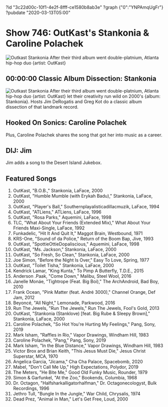 ?id "3c22d00c-10f1-4e2f-8fff-ce1580b8ab3e"
?graph {"0":"YNPAmqUgFr"}
?pubdate "2020-03-13T05:00"
# Show 746: OutKast's Stankonia & Caroline Polachek
![Outkast Stankonia](https://static.soundopinions.org/assets/746/01.jpg)
After their third album went double-platnium, Atlanta hip-hop duo {artist: OutKast}
 

## 00:00:00 Classic Album Dissection: Stankonia

![Outkast Stankonia](https://static.soundopinions.org/assets/746/01.jpg)
After their third album went double-platnium, Atlanta hip-hop duo {artist: OutKast} let their creativity run wild on 2000's {album: Stankonia}. Hosts Jim DeRogatis and Greg Kot do a classic album dissection of that landmark record. 

## Hooked On Sonics: Caroline Polachek
Plus, Caroline Polachek shares the song that got her into music as a career. 

## DIJ: Jim
Jim adds a song to the Desert Island Jukebox.

## Featured Songs

1. OutKast, "B.O.B.," Stankonia, LaFace, 2000
1. OutKast, "Humble Mumble (with Erykah Badu)," Stankonia, LaFace, 2000
1. OutKast, "Player's Ball," Southernplayalisticadillacmuzik, LaFace, 1994
1. OutKast, "ATLiens," ATLiens, LaFace, 1996
1. OutKast, "Rosa Parks," Aquemini, LaFace, 1998
1. TLC, "What About Your Friends (Extended Mix)," What About Your Friends Maxi-Single, LaFace, 1992
1. Funkadelic, "Hit It And Quit It," Maggot Brain, Westbound, 1971
1. KRS-One, "Sound of da Police," Return of the Boom Bap, Jive, 1993
1. OutKast, "SpottieOttieDopaliscious," Aquemini, LaFace, 1998
1. OutKast, "Ms. Jackson," Stankonia, LaFace, 2000
1. OutKast, "So Fresh, So Clean," Stankonia, LaFace, 2000
1. Joe Simon, "Before the Night Is Over," Easy To Love, Spring, 1977
1. OutKast, "Toilet Tisha," Stankonia, LaFace, 2000
1. Kendrick Lamar, "King Kunta," To Pimp A Butterfly, T.D.E., 2015
1. Anderson .Paak, "Come Down," Malibu, Steel Wool, 2016
1. Janelle Monáe, "Tightrope (Feat. Big Boi)," The ArchAndroid, Bad Boy, 2010
1. Frank Ocean, "Pink Matter (feat. André 3000)," Channel Orange, Def Jam, 2012
1. Beyoncé, "All Night," Lemonade, Parkwood, 2016
1. Run The Jewels, "Run The Jewels," Run The Jewels, Fool's Gold, 2013
1. OutKast, "Stankonia (Stanklove) [feat. Big Rube & Sleepy Brown]," Stankonia, LaFace, 2000
1. Caroline Polachek, "So Hot You're Hurting My Feelings," Pang, Sony, 2019
1. Mark Isham, "Raffles in Rio," Vapor Drawings, Windham Hill, 1983
1. Caroline Polachek, "Pang," Pang, Sony, 2019
1. Mark Isham, "In the Blue Distance," Vapor Drawings, Windham Hill, 1983
1. Victor Brox and Brian Keith, "This Jesus Must Die," Jesus Christ Superstar, MCA, 1970
1. Angelica Garcia, "Jícama," Cha Cha Palace, Spacebomb, 2020
1. Mabel, "Don't Call Me Up," High Expectations, Polydor, 2019
1. The Meters, "He Bite Me," Good Old Funky Music, Rounder, 1979
1. Simon & Garfunkel, "At the Zoo," Bookends, Columbia, 1968
1. Dr. Octagon, "Halfsharkalligatorhalfman," Dr. Octagonecologyst, Bulk Recordings, 1996
1. Jethro Tull, "Bungle In the Jungle," War Child, Chrysalis, 1974
1. Dead Prez, "Animal in Man," Let's Get Free, Loud, 2000